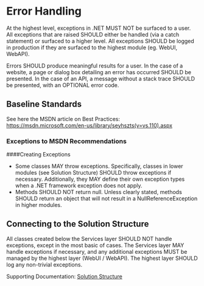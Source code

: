 # Error Handling

At the highest level, exceptions in .NET MUST NOT be surfaced to a user. All
exceptions that are raised SHOULD either be handled (via a catch statement) or
surfaced to a higher level. All exceptions SHOULD be logged in production if
they are surfaced to the highest module (eg. WebUI, WebAPI).

Errors SHOULD produce meaningful results for a user. In the case of a website, a
page or dialog box detailing an error has occurred SHOULD be presented. In the
case of an API, a message without a stack trace SHOULD be presented, with an
OPTIONAL error code.

## Baseline Standards

See here the MSDN article on Best Practices:
https://msdn.microsoft.com/en-us/library/seyhszts(v=vs.110).aspx

### Exceptions to MSDN Recommendations

####Creating Exceptions

* Some classes MAY throw exceptions. Specifically, classes in lower modules (see
  Solution Structure) SHOULD throw exceptions if necessary. Additionally, they
  MAY define their own exception types when a .NET framework exception does not
  apply.
* Methods SHOULD NOT return null. Unless clearly stated, methods SHOULD return
  an object that will not result in a NullReferenceException in higher modules.

## Connecting to the Solution Structure

All classes created below the Services layer SHOULD NOT handle exceptions,
except in the most basic of cases. The Services layer MAY handle exceptions if
necessary, and any additional exceptions MUST be managed by the highest layer
(WebUI / WebAPI). The highest layer SHOULD log any non-trivial exceptions.

Supporting Documentation: [Solution Structure](Solution_Structure.md)
